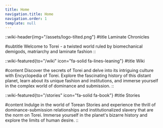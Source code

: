 ```yaml
---
title: Home
navigation.title: Home
navigation.order: 1
template: null
---
```


::wiki-header{img="/assets/logo-tilted.png"}
#title
Laminate Chronicles

#subtitle
Welcome to Torei - a twisted world ruled by biomechanical demigods, matriarchy and laminate fashion
::

::wiki-featured{to="/wiki" icon="fa-solid fa-lines-leaning"}
#title
Wiki

#content
Discover the secrets of Torei and delve into its intriguing culture with Encyclopedia of Torei. Explore the fascinating history of this distant planet, learn about its unique fashion and institutions, and immerse yourself in the complex world of dominance and submission.
::

::wiki-featured{to="/stories" icon="fa-solid fa-book"}
#title
Stories

#content
Indulge in the world of Torean Stories and experience the thrill of dominance-submission relationships and institutionalized slavery that are the norm on Torei. Immerse yourself in the planet's bizarre history and explore the limits of human desire.
::
